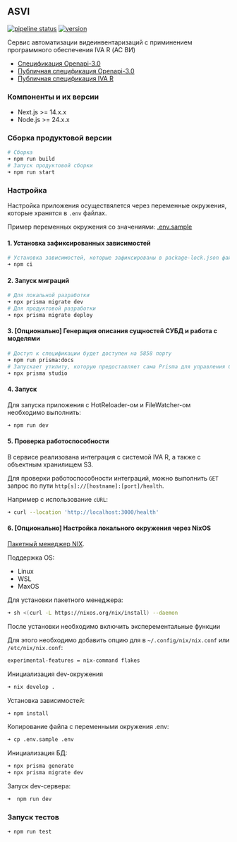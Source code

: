 ## ASVI

[![pipeline status](https://rwdt1.gitlab.yandexcloud.net/rwdt/services/asvi/badges/main/pipeline.svg)](https://rwdt1.gitlab.yandexcloud.net/rwdt/services/asvi/-/commits/main)
[![version](https://rwdt1.gitlab.yandexcloud.net/rwdt/services/asvi/-/badges/release.svg)](https://rwdt1.gitlab.yandexcloud.net/rwdt/services/asvi/-/releases)

Сервис автоматизации видеинвентаризаций с приминением программного обеспечения IVA R (АС
ВИ)

- [Спецификация Openapi-3.0 ](./docs/openapi.yaml)
- [Публичная спецификация Openapi-3.0](./docs/openapi-public.yaml)
- [Публичная спецификация IVA R](./docs/openapi-iva.yaml)

### Компоненты и их версии

- Next.js >= 14.x.x
- Node.js >= 24.x.x

### Сборка продуктовой версии

```bash
# Сборка
➜ npm run build
# Запуск продуктовой сборки
➜ npm run start
```

### Настройка

Настройка приложения осуществялется через переменные окружения, которые хранятся в `.env`
файлах.

Пример переменных окружения со значениями: [.env.sample](./.env.sample)

#### 1. Установка зафиксированных зависимостей

```bash
# Установка зависимостей, которые зафиксированы в package-lock.json файле
➜ npm ci
```

#### 2. Запуск миграций

```bash
# Для локальной разработки
➜ npx prisma migrate dev
# Для продуктовой разработки
➜ npx prisma migrate deploy
```

#### 3. [Опционально] Генерация описания сущностей СУБД и работа с моделями

```bash
# Доступ к спецификации будет доступен на 5858 порту
➜ npm run prisma:docs
# Запускает утилиту, которую предоставляет сама Prisma для управления СУБД на основе моделей
➜ npx prisma studio
```

#### 4. Запуск

Для запуска приложения с HotReloader-ом и FileWatcher-ом необходимо выполнить:

```bash
➜ npm run dev
```

#### 5. Проверка работоспособности

В сервисе реализована интеграция с системой IVA R, а также с объектным хранилищем S3.

Для проверки работоспособности интеграций, можно выполнить `GET` запрос по пути
`http[s]://[hostname]:[port]/health`.

Например с использование `cURL`:

```bash
➜ curl --location 'http://localhost:3000/health'
```

#### 6. [Опционально] Настройка локального окружения через NixOS

[Пакетный менеджер NIX](https://nixos.org/download).

Поддержка OS:

- Linux
- WSL
- MaxOS

Для установки пакетного менеджера:

```bash
➜ sh <(curl -L https://nixos.org/nix/install) --daemon
```

После установки необходимо включить эксперементальные функции

Для этого необходимо добавить опцию для в `~/.config/nix/nix.conf` или
`/etc/nix/nix.conf`:

```bash
experimental-features = nix-command flakes
```

Инициализация dev-окружения

```bash
➜ nix develop .
```

Установка зависимостей:

```bash
➜ npm install
```

Копирование файла с переменными окружения .env:

```bash
➜ cp .env.sample .env
```

Инициализация БД:

```bash
➜ npx prisma generate
➜ npx prisma migrate dev
```

Запуск dev-сервера:

```bash
➜  npm run dev
```

### Запуск тестов

```bash
➜ npm run test
```

